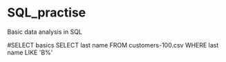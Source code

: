 # SQL_practise
Basic data analysis in SQL

#SELECT basics
SELECT last name FROM customers-100.csv
WHERE last name LIKE 'B%'
